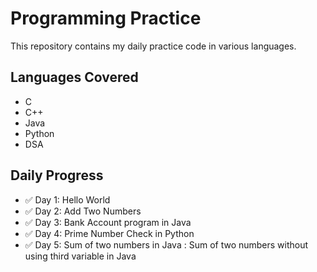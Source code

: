 # Programming Practice

This repository contains my daily practice code in various languages.

## Languages Covered
- C
- C++
- Java
- Python
- DSA

## Daily Progress

- ✅ Day 1: Hello World
- ✅ Day 2: Add Two Numbers
- ✅ Day 3: Bank Account program in Java
- ✅ Day 4: Prime Number Check in Python
- ✅ Day 5: Sum of two numbers in Java
           : Sum of two numbers without using third variable in Java
